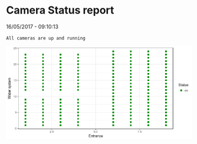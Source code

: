 Camera Status report
================
16/05/2017 - 09:10:13

    All cameras are up and running

![](camreport_files/figure-markdown_github/unnamed-chunk-2-1.png)
